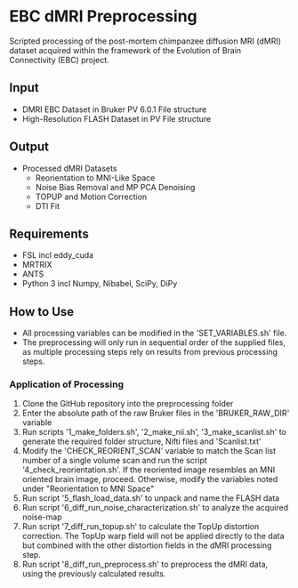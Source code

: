 # EBC dMRI Preprocessing
Scripted processing of the post-mortem chimpanzee diffusion MRI (dMRI) dataset acquired within the framework of the Evolution of Brain Connectivity (EBC) project. 

## Input
- DMRI EBC Dataset in Bruker PV 6.0.1 File structure
- High-Resolution FLASH Dataset in PV File structure

## Output
- Processed dMRI Datasets
  - Reorientation to MNI-Like Space
  - Noise Bias Removal and MP PCA Denoising 
  - TOPUP and Motion Correction 
  - DTI Fit

## Requirements
- FSL incl eddy_cuda
- MRTRIX
- ANTS
- Python 3 incl Numpy, Nibabel, SciPy, DiPy

## How to Use
- All processing variables can be modified in the 'SET_VARIABLES.sh' file.
- The preprocessing will only run in sequential order of the supplied files, as multiple processing steps rely on results from previous processing steps. 

### Application of Processing
1. Clone the GitHub repository into the preprocessing folder 
2. Enter the absolute path of the raw Bruker files in the 'BRUKER_RAW_DIR' variable
3. Run scripts '1_make_folders.sh', '2_make_nii.sh', '3_make_scanlist.sh' to generate the required folder structure, Nifti files and 'Scanlist.txt'
4. Modify the 'CHECK_REORIENT_SCAN' variable to match the Scan list number of a single volume scan and run the script '4_check_reorientation.sh'. If the reoriented image resembles an MNI oriented brain image, proceed. Otherwise, modify the variables noted under "Reorientation to MNI Space"
5. Run script '5_flash_load_data.sh' to unpack and name the FLASH data
6. Run script '6_diff_run_noise_characterization.sh' to analyze the acquired noise-map
7. Run script '7_diff_run_topup.sh' to calculate the TopUp distortion correction. The TopUp warp field will not be applied directly to the data but combined with the other distortion fields in the dMRI processing step. 
8. Run script '8_diff_run_preprocess.sh' to preprocess the dMRI data, using the previously calculated results. 
